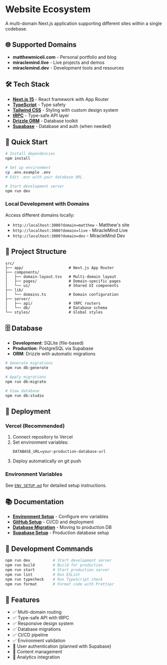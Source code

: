 # Website Ecosystem

A multi-domain Next.js application supporting different sites within a single codebase.

## 🌐 Supported Domains

- **matthewmiceli.com** - Personal portfolio and blog
- **miraclemind.live** - Live projects and demos
- **miraclemind.dev** - Development tools and resources

## 🛠️ Tech Stack

- **[Next.js 15](https://nextjs.org)** - React framework with App Router
- **[TypeScript](https://typescriptlang.org)** - Type safety
- **[Tailwind CSS](https://tailwindcss.com)** - Styling with custom design system
- **[tRPC](https://trpc.io)** - Type-safe API layer
- **[Drizzle ORM](https://orm.drizzle.team)** - Database toolkit
- **[Supabase](https://supabase.com)** - Database and auth (when needed)

## 🚀 Quick Start

```bash
# Install dependencies
npm install

# Set up environment
cp .env.example .env
# Edit .env with your database URL

# Start development server
npm run dev
```

### Local Development with Domains

Access different domains locally:

- `http://localhost:3000?domain=matthew` - Matthew's site
- `http://localhost:3000?domain=live` - MiracleMind Live
- `http://localhost:3000?domain=dev` - MiracleMind Dev

## 📁 Project Structure

```
src/
├── app/                    # Next.js App Router
├── components/
│   ├── domain-layout.tsx   # Multi-domain layout
│   ├── pages/              # Domain-specific pages
│   └── ui/                 # Shared UI components
├── lib/
│   └── domains.ts          # Domain configuration
├── server/
│   ├── api/                # tRPC routers
│   └── db/                 # Database schema
└── styles/                 # Global styles
```

## 🗄️ Database

- **Development**: SQLite (file-based)
- **Production**: PostgreSQL via Supabase
- **ORM**: Drizzle with automatic migrations

```bash
# Generate migrations
npm run db:generate

# Apply migrations
npm run db:migrate

# View database
npm run db:studio
```

## 🚀 Deployment

### Vercel (Recommended)

1. Connect repository to Vercel
2. Set environment variables:
   ```
   DATABASE_URL=your-production-database-url
   ```
3. Deploy automatically on git push

### Environment Variables

See [`ENV_SETUP.md`](./ENV_SETUP.md) for detailed setup instructions.

## 📚 Documentation

- **[Environment Setup](./ENV_SETUP.md)** - Configure env variables
- **[GitHub Setup](./GITHUB_SETUP.md)** - CI/CD and deployment
- **[Database Migration](./DATABASE_MIGRATION.md)** - Moving to production DB
- **[Supabase Setup](./SUPABASE_SETUP.md)** - Production database setup

## 🔧 Development Commands

```bash
npm run dev          # Start development server
npm run build        # Build for production
npm run start        # Start production server
npm run lint         # Run ESLint
npm run typecheck    # Run TypeScript check
npm run format       # Format code with Prettier
```

## 🎯 Features

- ✅ Multi-domain routing
- ✅ Type-safe API with tRPC
- ✅ Responsive design system
- ✅ Database migrations
- ✅ CI/CD pipeline
- ✅ Environment validation
- 🚧 User authentication (planned with Supabase)
- 🚧 Content management
- 🚧 Analytics integration
